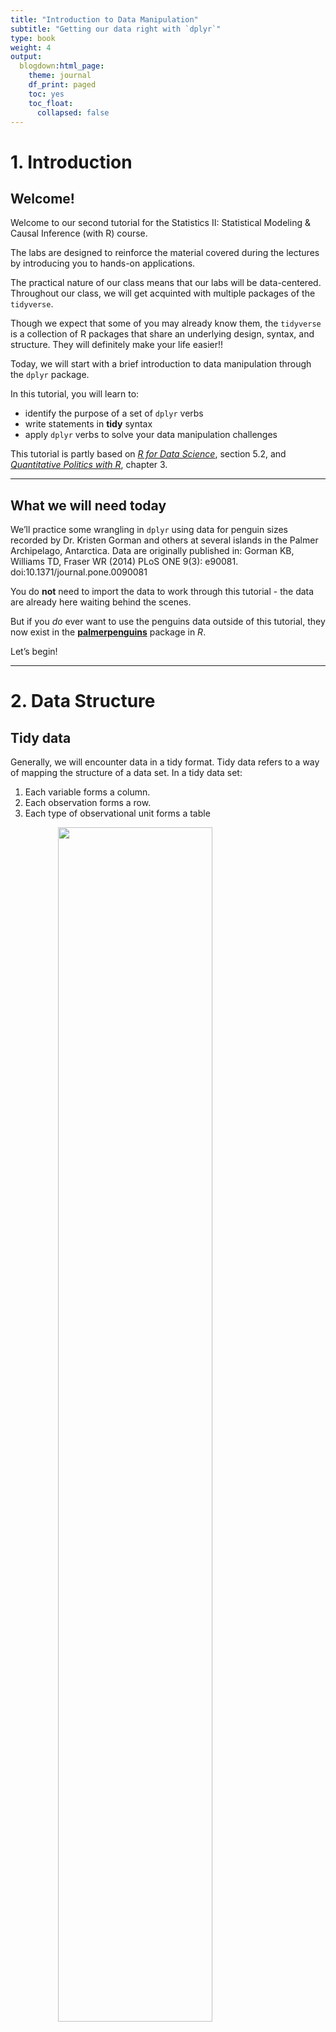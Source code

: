 ```yaml
---
title: "Introduction to Data Manipulation"
subtitle: "Getting our data right with `dplyr`"
type: book
weight: 4
output:
  blogdown:html_page:
    theme: journal
    df_print: paged
    toc: yes
    toc_float:
      collapsed: false
---
```


<script src="/2022-spring-stats2rmarkdown-libs/kePrint/kePrint.js"></script>
<link href="/2022-spring-stats2rmarkdown-libs/lightable/lightable.css" rel="stylesheet" />
<script src="/2022-spring-stats2rmarkdown-libs/kePrint/kePrint.js"></script>
<link href="/2022-spring-stats2rmarkdown-libs/lightable/lightable.css" rel="stylesheet" />
<script src="/2022-spring-stats2rmarkdown-libs/kePrint/kePrint.js"></script>
<link href="/2022-spring-stats2rmarkdown-libs/lightable/lightable.css" rel="stylesheet" />
<script src="/2022-spring-stats2rmarkdown-libs/kePrint/kePrint.js"></script>

<link href="/2022-spring-stats2rmarkdown-libs/lightable/lightable.css" rel="stylesheet" />

# 1. Introduction

## Welcome!

Welcome to our second tutorial for the Statistics II: Statistical Modeling & Causal Inference (with R) course.

The labs are designed to reinforce the material covered during the lectures by introducing you to hands-on applications.

The practical nature of our class means that our labs will be data-centered. Throughout our class, we will get acquinted with multiple packages of the `tidyverse`.

Though we expect that some of you may already know them, the `tidyverse` is a collection of R packages that share an underlying design, syntax, and structure. They will definitely make your life easier!!

Today, we will start with a brief introduction to data manipulation through the `dplyr` package.

In this tutorial, you will learn to:

-   identify the purpose of a set of `dplyr` verbs
-   write statements in **tidy** syntax
-   apply `dplyr` verbs to solve your data manipulation challenges

This tutorial is partly based on [*R for Data Science*](http://r4ds.had.co.nz/), section 5.2, and [*Quantitative Politics with R*](http://qpolr.com/data.html/), chapter 3.

------------------------------------------------------------------------

## What we will need today

We’ll practice some wrangling in `dplyr` using data for penguin sizes recorded by Dr. Kristen Gorman and others at several islands in the Palmer Archipelago, Antarctica. Data are originally published in: Gorman KB, Williams TD, Fraser WR (2014) PLoS ONE 9(3): e90081. doi:10.1371/journal.pone.0090081

You do **not** need to import the data to work through this tutorial - the data are already here waiting behind the scenes.

But if you *do* ever want to use the penguins data outside of this tutorial, they now exist in the [**palmerpenguins**](https://github.com/allisonhorst/palmerpenguins) package in *R*.

Let’s begin!

------------------------------------------------------------------------

# 2. Data Structure

## Tidy data

Generally, we will encounter data in a tidy format. Tidy data refers to a way of mapping the structure of a data set. In a tidy data set:

1.  Each variable forms a column.
2.  Each observation forms a row.
3.  Each type of observational unit forms a table

<img src="https://raw.githubusercontent.com/seramirezruiz/hertiestats2/master/inst/tutorials/basics/images/tidy_data.png" width="70%" style="display: block; margin: auto;" />

## The `penguins` data set

The 3 species of penguins in this data set are Adelie, Chinstrap and Gentoo. The data set contains 8 variables:

-   **species:** a factor denoting the penguin species (Adelie, Chinstrap, or Gentoo)
-   **island:** a factor denoting the island (in Palmer Archipelago, Antarctica) where observed
-   **culmen\_length\_mm:** a number denoting length of the dorsal ridge of penguin bill (millimeters)
-   **culmen\_depth\_mm:** a number denoting the depth of the penguin bill (millimeters)
-   **flipper\_length\_mm:** an integer denoting penguin flipper length (millimeters)
-   **body\_mass\_g:** an integer denoting penguin body mass (grams)
-   **sex:** a factor denoting penguin sex (MALE, FEMALE)
-   **year** an integer denoting the year of the record

<img src="https://raw.githubusercontent.com/seramirezruiz/hertiestats2/master/inst/tutorials/basics/images/penguins.png" width="70%" style="display: block; margin: auto;" />
<p style="text-align:right;">
*Illustration by @allisonhorst*
</p>

## Let’s explore the data set.

`head()` is a function that returns the first couple rows from a data frame. Write the R code required to explore the first observations of the `penguins` data set:

Notice that when you press ‘Run,’ the **output** of the code is returned below it! So by pressing ‘Run,’ you’ve run your first *R* code of the class!

``` r
head(penguins)
```

<table class="table table-striped" style="width: auto !important; margin-left: auto; margin-right: auto;">
<thead>
<tr>
<th style="text-align:left;">
species
</th>
<th style="text-align:left;">
island
</th>
<th style="text-align:right;">
bill\_length\_mm
</th>
<th style="text-align:right;">
bill\_depth\_mm
</th>
<th style="text-align:right;">
flipper\_length\_mm
</th>
<th style="text-align:right;">
body\_mass\_g
</th>
<th style="text-align:left;">
sex
</th>
<th style="text-align:right;">
year
</th>
</tr>
</thead>
<tbody>
<tr>
<td style="text-align:left;">
Adelie
</td>
<td style="text-align:left;">
Torgersen
</td>
<td style="text-align:right;">
39.1
</td>
<td style="text-align:right;">
18.7
</td>
<td style="text-align:right;">
181
</td>
<td style="text-align:right;">
3750
</td>
<td style="text-align:left;">
male
</td>
<td style="text-align:right;">
2007
</td>
</tr>
<tr>
<td style="text-align:left;">
Adelie
</td>
<td style="text-align:left;">
Torgersen
</td>
<td style="text-align:right;">
39.5
</td>
<td style="text-align:right;">
17.4
</td>
<td style="text-align:right;">
186
</td>
<td style="text-align:right;">
3800
</td>
<td style="text-align:left;">
female
</td>
<td style="text-align:right;">
2007
</td>
</tr>
<tr>
<td style="text-align:left;">
Adelie
</td>
<td style="text-align:left;">
Torgersen
</td>
<td style="text-align:right;">
40.3
</td>
<td style="text-align:right;">
18.0
</td>
<td style="text-align:right;">
195
</td>
<td style="text-align:right;">
3250
</td>
<td style="text-align:left;">
female
</td>
<td style="text-align:right;">
2007
</td>
</tr>
<tr>
<td style="text-align:left;">
Adelie
</td>
<td style="text-align:left;">
Torgersen
</td>
<td style="text-align:right;">
NA
</td>
<td style="text-align:right;">
NA
</td>
<td style="text-align:right;">
NA
</td>
<td style="text-align:right;">
NA
</td>
<td style="text-align:left;">
NA
</td>
<td style="text-align:right;">
2007
</td>
</tr>
<tr>
<td style="text-align:left;">
Adelie
</td>
<td style="text-align:left;">
Torgersen
</td>
<td style="text-align:right;">
36.7
</td>
<td style="text-align:right;">
19.3
</td>
<td style="text-align:right;">
193
</td>
<td style="text-align:right;">
3450
</td>
<td style="text-align:left;">
female
</td>
<td style="text-align:right;">
2007
</td>
</tr>
<tr>
<td style="text-align:left;">
Adelie
</td>
<td style="text-align:left;">
Torgersen
</td>
<td style="text-align:right;">
39.3
</td>
<td style="text-align:right;">
20.6
</td>
<td style="text-align:right;">
190
</td>
<td style="text-align:right;">
3650
</td>
<td style="text-align:left;">
male
</td>
<td style="text-align:right;">
2007
</td>
</tr>
</tbody>
</table>

------------------------------------------------------------------------

# 3. Manipulating data with `dplyr`

## What we will learn today

In this tutorial, you’ll learn and practice examples using some functions in `dplyr` to work with data. Those are:

-   `select()`: keep or exclude some columns
-   `filter()`: keep rows that satisfy your conditions
-   `mutate()`: add columns from existing data or edit existing columns
-   `group_by()`: lets you define groups within your data set
-   `summarize()`: get summary statistics
-   `arrange()`: reorders the rows according to single or multiple variables

Let’s get to work.

------------------------------------------------------------------------

## 3.1. `select()`

The first verb (function) we will utilize is `select()`. We can employ it to manipulate our data based on columns. If you recall from our initial exploration of the data set there were eight variables attached to every observation. Do you recall them? If you do not, there is no problem. You can utilize `names()` to retrieve the names of the variables in a data frame.

``` r
names(penguins)
```

    ## [1] "species"           "island"            "bill_length_mm"   
    ## [4] "bill_depth_mm"     "flipper_length_mm" "body_mass_g"      
    ## [7] "sex"               "year"

Say we are only interested in the species, island, and year variables of these data, we can utilize the following syntax:

<center>
select(data, columns)
</center>

------------------------------------------------------------------------

**Activity**
*The following code chunk would select the species, island, and year variables. What should we do to keep the body\_mass\_g and sex variables as well?*

``` r
dplyr::select(penguins, species, island, year)
```

<iframe src="../wid1.html" width="100%" height="500">
</iframe>

{{% spoiler text="Answer" %}}

``` r
# you just need to type the names of the columns
dplyr::select(penguins, species, island, year, body_mass_g, sex)
```

<iframe src="../wid2.html" width="100%" height="500">
</iframe>

{{% /spoiler %}}

{{% callout note %}}

To drop variables, use - before the variable name.

For example, `select(penguins, -year)` will drop the year column.

{{% /callout %}}

------------------------------------------------------------------------

## 3.2. `filter()`

The second verb (function) we will employ is `filter()`. `filter()` lets you use a logical test to extract specific rows from a data frame. To use `filter()`, pass it the data frame followed by one or more logical tests. `filter()` will return every row that passes each logical test.

The more commonly used logical operators are:

-   `==`: Equal to
-   `!=`: Not equal to
-   `>`, `>=`: Greater than, greater than or equal to
-   `<`, `<=`: Less than, less than or equal to
-   `&`, `|`: And, or

Say we are interested in retrieving the observations from the year 2007. We would do:

``` r
dplyr::filter(penguins, year == 2007)
```

<iframe src="../wid3.html" width="100%" height="500">
</iframe>

**Activity**
*Can you adapt the code to retrieve all the observations of Chinstrap penguins from 2007 (remember that species contains character units)*

{{% spoiler text="Answer" %}}

``` r
# you just need to utilize & and type the logical operator for the species
dplyr::filter(penguins, year == 2007 & species == "Chinstrap")
```

<iframe src="../wid4.html" width="100%" height="500">
</iframe>

{{% /spoiler %}}

------------------------------------------------------------------------

## 3.3. The Pipe Operator: `%>%`

The pipe, `%>%`, comes from the `magrittr` package by Stefan Milton Bache. Packages in the `tidyverse` load `%>%` for you automatically, so you don’t usually load `magrittr` explicitly. This will be one of your best friends in *R*.
&gt;**Pipes are a powerful tool for clearly expressing a sequence of multiple operations. Let’s think about baking for a second.**

<img src="https://user-images.githubusercontent.com/54796579/92409417-d3b0c600-f140-11ea-8596-561a05586988.png" style="display: block; margin: auto;" />

------------------------------------------------------------------------

**Activity**
*We can leverage the pipe operator to sequence our code in a logical manner. Can you adapt the following code chunk with the pipe and conditional logical operators we discussed?*

``` r
only_2009 <- dplyr::filter(penguins, year == 2009)
only_2009_chinstraps <- dplyr::filter(only_2009, species == "Chinstrap")
only_2009_chinstraps_species_sex_year <- dplyr::select(only_2009_chinstraps, species, sex, year)
final_df <- only_2009_chinstraps_species_sex_year
final_df #to print it in our console
```

{{% spoiler text="Answer" %}}

``` r
penguins %>% #we start off with out df
  dplyr::filter(year == 2009 & species == "Chinstrap") %>% #filter
  dplyr::select(species, sex, year) #select
```

<iframe src="../wid5.html" width="100%" height="500">
</iframe>

{{% /spoiler %}}

------------------------------------------------------------------------

## 3.4. `mutate()`

`mutate()` lets us create, modify, and delete columns. The most common use for now will be to create new variables based on existing ones. Say we are working with a U.S. American client and they feel more confortable with assessing the weight of the penguins in pounds. We would utilize `mutate()` as such:

<p>
<center>
mutate(new\_var\_name = conditions)
</center>

<br>

**Activity**
*Can you edit the following code chunk to render a new variable body\_mass\_kg?*

``` r
penguins %>%
  dplyr::mutate(body_mass_lbs = body_mass_g/453.6)
```

<iframe src="../wid6.html" width="100%" height="500">
</iframe>

{{% spoiler text="Answer" %}}

``` r
penguins %>%
  dplyr::mutate(body_mass_kg = body_mass_g/1000) #grams divided by 1000 
```

<iframe src="../wid7.html" width="100%" height="500">
</iframe>

{{% /spoiler %}}

------------------------------------------------------------------------

## 3.5. `group_by()` and `summarize()`

These two verbs `group_by()` and `summarize()` tend to go together. When combined , ’summarize()\` will create a new data frame. It will have one (or more) rows for each combination of grouping variables; if there are no grouping variables, the output will have a single row summarising all observations in the input. For example:

-   `summarize()`:

``` r
penguins %>%
  dplyr::summarize(heaviest_penguin = max(body_mass_g, na.rm = T)) #max() does not know how to deal with NAs very well
```

<table class="table" style="margin-left: auto; margin-right: auto;">
<thead>
<tr>
<th style="text-align:right;">
heaviest\_penguin
</th>
</tr>
</thead>
<tbody>
<tr>
<td style="text-align:right;">
6300
</td>
</tr>
</tbody>
</table>

-   `group_by()` + `summarize()`:

``` r
penguins %>%
  dplyr::group_by(species) %>%
  dplyr::summarize(heaviest_penguin = max(body_mass_g, na.rm = T))
```

<table class="table" style="margin-left: auto; margin-right: auto;">
<thead>
<tr>
<th style="text-align:left;">
species
</th>
<th style="text-align:right;">
heaviest\_penguin
</th>
</tr>
</thead>
<tbody>
<tr>
<td style="text-align:left;">
Adelie
</td>
<td style="text-align:right;">
4775
</td>
</tr>
<tr>
<td style="text-align:left;">
Chinstrap
</td>
<td style="text-align:right;">
4800
</td>
</tr>
<tr>
<td style="text-align:left;">
Gentoo
</td>
<td style="text-align:right;">
6300
</td>
</tr>
</tbody>
</table>

**Activity**
*Can you get the weight of the lightest penguin of each species? You can use `min()`. What happens when in addition to species you also group by year `group_by(species, year)`?*

{{% spoiler text="Answers" %}}

``` r
penguins %>%
  dplyr::group_by(species) %>%
  dplyr::summarize(lightest_penguin = min(body_mass_g, na.rm = T))
```

<table class="table" style="margin-left: auto; margin-right: auto;">
<thead>
<tr>
<th style="text-align:left;">
species
</th>
<th style="text-align:right;">
lightest\_penguin
</th>
</tr>
</thead>
<tbody>
<tr>
<td style="text-align:left;">
Adelie
</td>
<td style="text-align:right;">
2850
</td>
</tr>
<tr>
<td style="text-align:left;">
Chinstrap
</td>
<td style="text-align:right;">
2700
</td>
</tr>
<tr>
<td style="text-align:left;">
Gentoo
</td>
<td style="text-align:right;">
3950
</td>
</tr>
</tbody>
</table>

``` r
penguins %>%
  dplyr::group_by(species, year) %>%
  dplyr::summarize(lightest_penguin = max(body_mass_g, na.rm = T)) 
```

    ## `summarise()` has grouped output by 'species'. You can override using the `.groups` argument.

{{% /spoiler %}}

------------------------------------------------------------------------

## 3.6. `arrange()`

The `arrange()` verb is pretty self-explanatory. `arrange()` orders the rows of a data frame by the values of selected columns in ascending order. You can use the `desc()` argument inside to arrange in descending order. The following chunk arranges the data frame based on the length of the penguins’ bill. You hint tab contains the code for the descending order alternative.

<center>
arrange(variable\_of\_interest)
</center>

<br>

``` r
penguins %>%
  dplyr::arrange(bill_length_mm)
```

<iframe src="../wid12.html" width="100%" height="500">
</iframe>

``` r
penguins %>%
  dplyr::arrange(desc(bill_length_mm))
```

<iframe src="../wid13.html" width="100%" height="500">
</iframe>

**Activity**
*Can you create a data frame arranged by body\_mass\_g of the penguins observed in the “Dream” island?*

{{% spoiler text="Answer" %}}

``` r
penguins %>%
  dplyr::filter(island == "Dream") %>%
  dplyr::arrange(desc(body_mass_g)) 
```

<iframe src="../wid14.html" width="100%" height="500">
</iframe>

{{% /spoiler %}}

